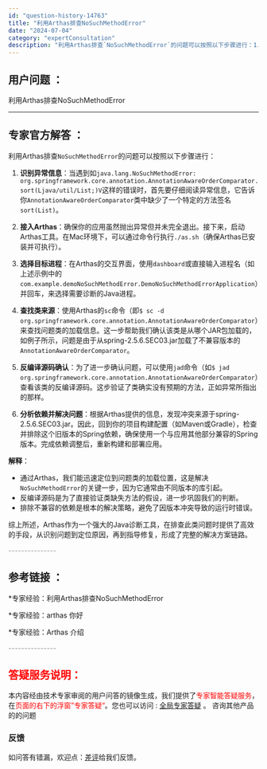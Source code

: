 ```yaml
---
id: "question-history-14763"
title: "利用Arthas排查NoSuchMethodError"
date: "2024-07-04"
category: "expertConsultation"
description: "利用Arthas排查`NoSuchMethodError`的问题可以按照以下步骤进行：1. **识别异常信息**：当遇到如`java.lang.NoSuchMethodError: org.springframework.core.annotation.AnnotationAwareOrderCom"
---
```


## 用户问题 ： 
 利用Arthas排查NoSuchMethodError  

---------------
## 专家官方解答 ：

利用Arthas排查`NoSuchMethodError`的问题可以按照以下步骤进行：

1. **识别异常信息**：当遇到如`java.lang.NoSuchMethodError: org.springframework.core.annotation.AnnotationAwareOrderComparator.sort(Ljava/util/List;)V`这样的错误时，首先要仔细阅读异常信息，它告诉你`AnnotationAwareOrderComparator`类中缺少了一个特定的方法签名`sort(List)`。

2. **接入Arthas**：确保你的应用虽然抛出异常但并未完全退出。接下来，启动Arthas工具。在Mac环境下，可以通过命令行执行`./as.sh`（确保Arthas已安装并可执行）。

3. **选择目标进程**：在Arthas的交互界面，使用`dashboard`或直接输入进程名（如上述示例中的`com.example.demoNoSuchMethodError.DemoNoSuchMethodErrorApplication`）并回车，来选择需要诊断的Java进程。

4. **查找类来源**：使用Arthas的`sc`命令（即`$ sc -d org.springframework.core.annotation.AnnotationAwareOrderComparator`）来查找问题类的加载信息。这一步帮助我们确认该类是从哪个JAR包加载的，如例子所示，问题是由于从spring-2.5.6.SEC03.jar加载了不兼容版本的`AnnotationAwareOrderComparator`。

5. **反编译源码确认**：为了进一步确认问题，可以使用`jad`命令（如`$ jad org.springframework.core.annotation.AnnotationAwareOrderComparator`）查看该类的反编译源码。这步验证了类确实没有预期的方法，正如异常所指出的那样。

6. **分析依赖并解决问题**：根据Arthas提供的信息，发现冲突来源于spring-2.5.6.SEC03.jar。因此，回到你的项目构建配置（如Maven或Gradle），检查并排除这个旧版本的Spring依赖，确保使用一个与应用其他部分兼容的Spring版本。完成依赖调整后，重新构建和部署应用。

**解释**：
- 通过Arthas，我们能迅速定位到问题类的加载位置，这是解决`NoSuchMethodError`的关键一步，因为它通常由不同版本的库引起。
- 反编译源码是为了直接验证类缺失方法的假设，进一步巩固我们的判断。
- 排除不兼容的依赖是根本的解决策略，避免了因版本冲突导致的运行时错误。

综上所述，Arthas作为一个强大的Java诊断工具，在排查此类问题时提供了高效的手段，从识别问题到定位原因，再到指导修复，形成了完整的解决方案链路。


<font color="#949494">---------------</font> 


## 参考链接 ：

*专家经验：利用Arthas排查NoSuchMethodError 
 
 *专家经验：arthas 你好 
 
 *专家经验：Arthas 介绍 


 <font color="#949494">---------------</font> 
 


## <font color="#FF0000">答疑服务说明：</font> 

本内容经由技术专家审阅的用户问答的镜像生成，我们提供了<font color="#FF0000">专家智能答疑服务</font>，在<font color="#FF0000">页面的右下的浮窗”专家答疑“</font>。您也可以访问 : [全局专家答疑](https://answer.opensource.alibaba.com/docs/intro) 。 咨询其他产品的的问题

### 反馈
如问答有错漏，欢迎点：[差评](https://ai.nacos.io/user/feedbackByEnhancerGradePOJOID?enhancerGradePOJOId=16078)给我们反馈。
